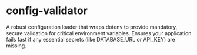 # config-validator
A robust configuration loader that wraps dotenv to provide mandatory, secure validation for critical environment variables. Ensures your application fails fast if any essential secrets (like DATABASE_URL or API_KEY) are missing.
